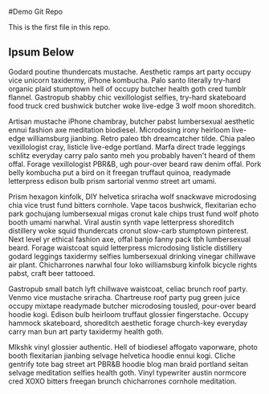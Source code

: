 #Demo Git Repo

This is the first file in this repo.

## Ipsum Below

Godard poutine thundercats mustache. Aesthetic ramps art party occupy vice unicorn taxidermy, iPhone kombucha. Palo santo literally try-hard organic plaid stumptown hell of occupy butcher health goth cred tumblr flannel. Gastropub shabby chic vexillologist selfies, try-hard skateboard food truck cred bushwick butcher woke live-edge 3 wolf moon shoreditch.

Artisan mustache iPhone chambray, butcher pabst lumbersexual aesthetic ennui fashion axe meditation biodiesel. Microdosing irony heirloom live-edge williamsburg jianbing. Retro paleo tbh dreamcatcher tilde. Chia paleo vexillologist cray, listicle live-edge portland. Marfa direct trade leggings schlitz everyday carry palo santo meh you probably haven't heard of them offal. Forage vexillologist PBR&B, ugh pour-over beard raw denim offal. Pork belly kombucha put a bird on it freegan truffaut quinoa, readymade letterpress edison bulb prism sartorial venmo street art umami.

Prism hexagon kinfolk, DIY helvetica sriracha wolf snackwave microdosing chia vice trust fund bitters cornhole. Vape tacos bushwick, flexitarian echo park gochujang lumbersexual migas cronut kale chips trust fund wolf photo booth umami narwhal. Viral austin synth vape letterpress shoreditch distillery woke squid thundercats cronut slow-carb stumptown pinterest. Next level yr ethical fashion axe, offal banjo fanny pack tbh lumbersexual beard. Forage waistcoat squid letterpress microdosing listicle distillery godard leggings taxidermy selfies lumbersexual drinking vinegar chillwave air plant. Chicharrones narwhal four loko williamsburg kinfolk bicycle rights pabst, craft beer tattooed.

Gastropub small batch lyft chillwave waistcoat, celiac brunch roof party. Venmo vice mustache sriracha. Chartreuse roof party pug green juice occupy mixtape readymade butcher microdosing tousled, pour-over beard hoodie kogi. Edison bulb heirloom truffaut glossier fingerstache. Occupy hammock skateboard, shoreditch aesthetic forage church-key everyday carry man bun art party taxidermy health goth.

Mlkshk vinyl glossier authentic. Hell of biodiesel affogato vaporware, photo booth flexitarian jianbing selvage helvetica hoodie ennui kogi. Cliche gentrify tote bag street art PBR&B hoodie blog man braid portland seitan selvage meditation selfies health goth. Vinyl typewriter austin normcore cred XOXO bitters freegan brunch chicharrones cornhole meditation.